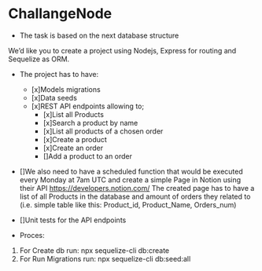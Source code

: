 # ChallangeNode

- The task is based on the next database structure

We’d like you to create a project using Nodejs, Express for routing and Sequelize as ORM.

- The project has to have:

  - [x]Models migrations
  - [x]Data seeds
  - [x]REST API endpoints allowing to;
    - [x]List all Products
    - [x]Search a product by name
    - [x]List all products of a chosen order
    - [x]Create a product
    - [x]Create an order
    - []Add a product to an order

- []We also need to have a scheduled function that would be executed every Monday at 7am UTC and create a simple Page in Notion using their API https://developers.notion.com/
  The created page has to have a list of all Products in the database and amount of orders they related to (i.e. simple table like this: Product_id, Product_Name, Orders_num)

- []Unit tests for the API endpoints

- Proces:

1.  For Create db run: npx sequelize-cli db:create
2.  For Run Migrations run: npx sequelize-cli db:seed:all

